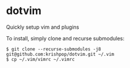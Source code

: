 # dotvim

Quickly setup vim and plugins

To install, simply clone and recurse submodules:
```
$ git clone --recurse-submodules -j8 git@github.com:krishpop/dotvim.git ~/.vim
$ cp ~/.vim/vimrc ~/.vimrc
```
